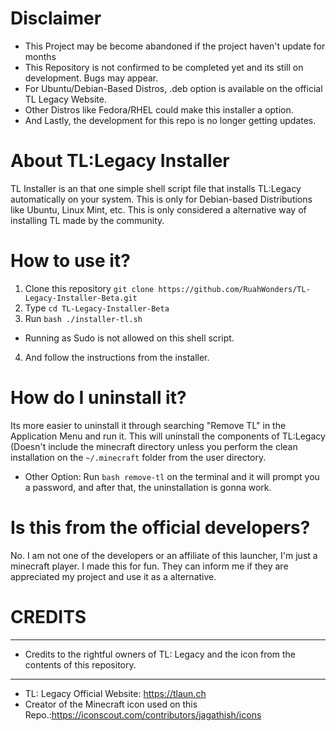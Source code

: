 # Disclaimer
- This Project may be become abandoned if the project haven't update for months
- This Repository is not confirmed to be completed yet and its still on development. Bugs may appear. 
- For Ubuntu/Debian-Based Distros, .deb option is available on the official TL Legacy Website.
- Other Distros like Fedora/RHEL could make this installer a option.
- And Lastly, the development for this repo is no longer getting updates.

# About TL:Legacy Installer
TL Installer is an that one simple shell script file that installs TL:Legacy automatically on your system. This is only for Debian-based Distributions like Ubuntu, Linux Mint, etc. This is only considered a alternative way of installing TL made by the community.

# How to use it?
1. Clone this repository 
``git clone https://github.com/RuahWonders/TL-Legacy-Installer-Beta.git``
2. Type ``cd TL-Legacy-Installer-Beta``
3. Run ``bash ./installer-tl.sh``
- Running as Sudo is not allowed on this shell script.
4. And follow the instructions from the installer.

# How do I uninstall it?
Its more easier to uninstall it through searching "Remove TL" in the Application Menu and run it. This will uninstall the components of TL:Legacy (Doesn't include the minecraft directory unless you perform the clean installation on the  `~/.minecraft` folder from the user directory.

- Other Option:
Run ``bash remove-tl`` on the terminal and it will prompt you a password, and after that, the uninstallation is gonna work. 

# Is this from the official developers?
No. I am not one of the developers or an affiliate of this launcher, I'm just a minecraft player. I made this for fun. They can inform me if they are appreciated my project and use it as a alternative.

# **CREDITS**
--------------
- Credits to the rightful owners of TL: Legacy and the icon from the contents of this repository.
-------------
- TL: Legacy Official Website: https://tlaun.ch
- Creator of the Minecraft icon used on this Repo.:https://iconscout.com/contributors/jagathish/icons


